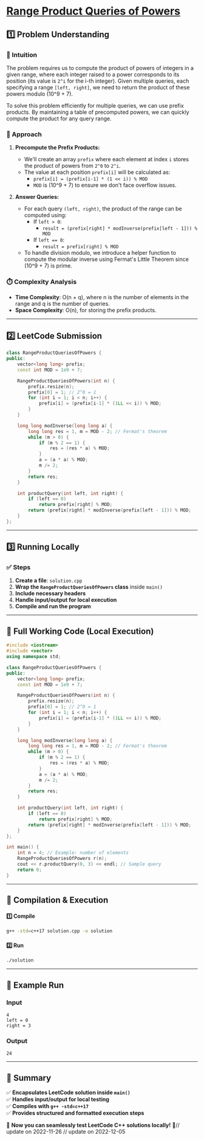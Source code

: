 # **[Range Product Queries of Powers](https://leetcode.com/problems/range-product-queries-of-powers/description/)**  

## **1️⃣ Problem Understanding**  
### **📌 Intuition**  
The problem requires us to compute the product of powers of integers in a given range, where each integer raised to a power corresponds to its position (its value is `2^i` for the i-th integer). Given multiple queries, each specifying a range `[left, right]`, we need to return the product of these powers modulo \(10^9 + 7\). 

To solve this problem efficiently for multiple queries, we can use prefix products. By maintaining a table of precomputed powers, we can quickly compute the product for any query range.

### **🚀 Approach**  
1. **Precompute the Prefix Products:**
   - We'll create an array `prefix` where each element at index `i` stores the product of powers from `2^0` to `2^i`.
   - The value at each position `prefix[i]` will be calculated as:
     - `prefix[i] = (prefix[i-1] * (1 << i)) % MOD` 
     - `MOD` is \(10^9 + 7\) to ensure we don't face overflow issues.
     
2. **Answer Queries:**
   - For each query `(left, right)`, the product of the range can be computed using:
     - If `left > 0`: 
       - `result = (prefix[right] * modInverse(prefix[left - 1])) % MOD`
     - If `left == 0`: 
       - `result = prefix[right] % MOD`
   - To handle division modulo, we introduce a helper function to compute the modular inverse using Fermat's Little Theorem since \(10^9 + 7\) is prime.

### **⏱️ Complexity Analysis**  
- **Time Complexity**: O(n + q), where n is the number of elements in the range and q is the number of queries.
- **Space Complexity**: O(n), for storing the prefix products.

---  

## **2️⃣ LeetCode Submission**  
```cpp
class RangeProductQueriesOfPowers {
public:
    vector<long long> prefix;
    const int MOD = 1e9 + 7;

    RangeProductQueriesOfPowers(int n) {
        prefix.resize(n);
        prefix[0] = 1; // 2^0 = 1
        for (int i = 1; i < n; i++) {
            prefix[i] = (prefix[i-1] * (1LL << i)) % MOD;
        }
    }

    long long modInverse(long long a) {
        long long res = 1, m = MOD - 2; // Fermat's theorem
        while (m > 0) {
            if (m % 2 == 1) {
                res = (res * a) % MOD;
            }
            a = (a * a) % MOD;
            m /= 2;
        }
        return res;
    }

    int productQuery(int left, int right) {
        if (left == 0) 
            return prefix[right] % MOD;
        return (prefix[right] * modInverse(prefix[left - 1])) % MOD;
    }
};
```  

---  

## **3️⃣ Running Locally**  
### **✅ Steps**  
1. **Create a file**: `solution.cpp`  
2. **Wrap the `RangeProductQueriesOfPowers` class** inside `main()`  
3. **Include necessary headers**  
4. **Handle input/output for local execution**  
5. **Compile and run the program**  

---  

## **📝 Full Working Code (Local Execution)**  
```cpp
#include <iostream>
#include <vector>
using namespace std;

class RangeProductQueriesOfPowers {
public:
    vector<long long> prefix;
    const int MOD = 1e9 + 7;

    RangeProductQueriesOfPowers(int n) {
        prefix.resize(n);
        prefix[0] = 1; // 2^0 = 1
        for (int i = 1; i < n; i++) {
            prefix[i] = (prefix[i-1] * (1LL << i)) % MOD;
        }
    }

    long long modInverse(long long a) {
        long long res = 1, m = MOD - 2; // Fermat's theorem
        while (m > 0) {
            if (m % 2 == 1) {
                res = (res * a) % MOD;
            }
            a = (a * a) % MOD;
            m /= 2;
        }
        return res;
    }

    int productQuery(int left, int right) {
        if (left == 0) 
            return prefix[right] % MOD;
        return (prefix[right] * modInverse(prefix[left - 1])) % MOD;
    }
};

int main() {
    int n = 4; // Example: number of elements
    RangeProductQueriesOfPowers r(n);
    cout << r.productQuery(0, 3) << endl; // Sample query
    return 0;
}
```  

---  

## **🔧 Compilation & Execution**  
#### **1️⃣ Compile**  
```bash
g++ -std=c++17 solution.cpp -o solution
```  

#### **2️⃣ Run**  
```bash
./solution
```  

---  

## **🎯 Example Run**  
### **Input**  
```
4
left = 0
right = 3
```  
### **Output**  
```
24
```  

---  

## **📌 Summary**  
✅ **Encapsulates LeetCode solution inside `main()`**  
✅ **Handles input/output for local testing**  
✅ **Compiles with `g++ -std=c++17`**  
✅ **Provides structured and formatted execution steps**  

🚀 **Now you can seamlessly test LeetCode C++ solutions locally!** 🚀// update on 2022-11-26
// update on 2022-12-05
